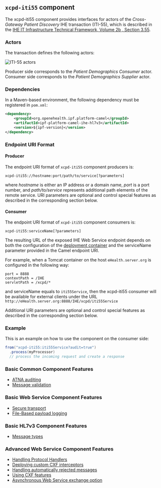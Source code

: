 
## `xcpd-iti55` component

The xcpd-iti55 component provides interfaces for actors of the *Cross-Gateway Patient Discovery* IHE transaction (ITI-55),
which is described in the [IHE IT Infrastructure Technical Framework, Volume 2b , Section 3.55](http://ihe.net/uploadedFiles/Documents/ITI/IHE_ITI_TF_Vol2b.pdf).

### Actors

The transaction defines the following actors:

![ITI-55 actors](images/iti55.png)

Producer side corresponds to the *Patient Demographics Consumer* actor.
Consumer side corresponds to the *Patient Demographics Supplier* actor.

### Dependencies

In a Maven-based environment, the following dependency must be registered in `pom.xml`:

```xml
<dependency>
    <groupId>org.openehealth.ipf.platform-camel</groupId>
    <artifactId>ipf-platform-camel-ihe-hl7v3</artifactId>
    <version>${ipf-version}</version>
</dependency>
```

### Endpoint URI Format

#### Producer

The endpoint URI format of `xcpd-iti55` component producers is:

```
xcpd-iti55://hostname:port/path/to/service[?parameters]
```

where *hostname* is either an IP address or a domain name, *port* is a port number, and *path/to/service*
represents additional path elements of the remote service.
URI parameters are optional and control special features as described in the corresponding section below.

#### Consumer

The endpoint URI format of `xcpd-iti55` component consumers is:

```
xcpd-iti55:serviceName[?parameters]
```

The resulting URL of the exposed IHE Web Service endpoint depends on both the configuration of the [deployment container]
and the serviceName parameter provided in the Camel endpoint URI.

For example, when a Tomcat container on the host `eHealth.server.org` is configured in the following way:

```
port = 8888
contextPath = /IHE
servletPath = /xcpd/*
```

and serviceName equals to `iti55Service`, then the xcpd-iti55 consumer will be available for external clients under the URL
`http://eHealth.server.org:8888/IHE/xcpd/iti55Service`

Additional URI parameters are optional and control special features as described in the corresponding section below.


### Example

This is an example on how to use the component on the consumer side:

```java
from("xcpd-iti55:iti55Service?audit=true")
  .process(myProcessor)
  // process the incoming request and create a response
```


### Basic Common Component Features

* [ATNA auditing]
* [Message validation]

### Basic Web Service Component Features

* [Secure transport]
* [File-Based payload logging]

### Basic HL7v3 Component Features

* [Message types]

### Advanced Web Service Component Features

* [Handling Protocol Handlers]
* [Deploying custom CXF interceptors]
* [Handling automatically rejected messages]
* [Using CXF features]
* [Asynchronous Web Service exchange option]


[ATNA auditing]: ../atna.html
[Message validation]: ../messageValidation.html

[deployment container]: ../ws/deployment.html
[Secure Transport]: ../ws/secureTransport.html
[File-Based payload logging]: ../ws/payloadLogging.html

[Message types]: messageTypes.html

[Handling Protocol Handlers]: ../ws/protocolHeaders.html
[Deploying custom CXF interceptors]: ../ws/customInterceptors.html
[Handling automatically rejected messages]: ../handlingRejected.html
[Using CXF features]: ../ws/cxfFeatures.html
[Asynchronous Web Service exchange option]: ../ws/async.md




